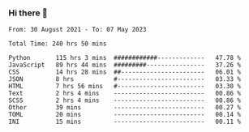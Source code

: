 ### Hi there 👋

<!--
**dominoto/dominoto** is a ✨ _special_ ✨ repository because its `README.md` (this file) appears on your GitHub profile.

Here are some ideas to get you started:

- 🔭 I’m currently working on ...
- 🌱 I’m currently learning ...
- 👯 I’m looking to collaborate on ...
- 🤔 I’m looking for help with ...
- 💬 Ask me about ...
- 📫 How to reach me: ...
- 😄 Pronouns: ...
- ⚡ Fun fact: ...
-->
<!--START_SECTION:waka-->

```text
From: 30 August 2021 - To: 07 May 2023

Total Time: 240 hrs 50 mins

Python       115 hrs 3 mins  ############-------------   47.78 %
JavaScript   89 hrs 44 mins  #########----------------   37.26 %
CSS          14 hrs 28 mins  ##-----------------------   06.01 %
JSON         8 hrs           #------------------------   03.33 %
HTML         7 hrs 56 mins   #------------------------   03.30 %
Text         2 hrs 4 mins    -------------------------   00.86 %
SCSS         2 hrs 4 mins    -------------------------   00.86 %
Other        39 mins         -------------------------   00.27 %
TOML         20 mins         -------------------------   00.14 %
INI          15 mins         -------------------------   00.11 %
```

<!--END_SECTION:waka-->
